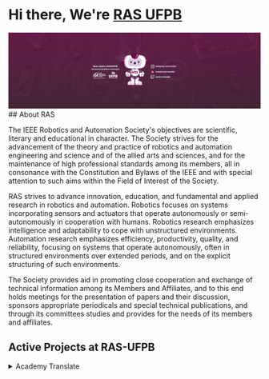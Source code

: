 # Hi there, We're [RAS UFPB](https://linktr.ee/rasufpb)

<div id="BannerInicial" align = "center">
    <img src="https://github.com/RAS-UFPB/.github/blob/main/profile/imagens/Bem-vindo_a_RASUFPB_Seu_Canal_de_Robotica_e_Automacao%20v2.png">
</div>
<!-- COLOCAR TEXTO SOBRE A DATA DE FUNDAÇÃO DA RAS E ETC. -->
## About RAS
<p>
The IEEE Robotics and Automation Society's objectives are scientific, literary and educational in character. The Society strives for the advancement of the theory and practice of robotics and automation engineering and science and of the allied arts and sciences, and for the maintenance of high professional standards among its members, all in consonance with the Constitution and Bylaws of the IEEE and with special attention to such aims within the Field of Interest of the Society.

RAS strives to advance innovation, education, and fundamental and applied research in robotics and automation. Robotics focuses on systems incorporating sensors and actuators that operate autonomously or semi-autonomously in cooperation with humans. Robotics research emphasizes intelligence and adaptability to cope with unstructured environments. Automation research emphasizes efficiency, productivity, quality, and reliability, focusing on systems that operate autonomously, often in structured environments over extended periods, and on the explicit structuring of such environments.

The Society provides aid in promoting close cooperation and exchange of technical information among its Members and Affiliates, and to this end holds meetings for the presentation of papers and their discussion, sponsors appropriate periodicals and special technical publications, and through its committees studies and provides for the needs of its members and affiliates.
</p>

## Active Projects at RAS-UFPB

<div>
<details>
  <summary>Academy Translate</summary>
  <blockquote> It aims to translate educational materials on robotics into Portuguese.</blockquote>
    <ul>
      <li><a href="https://www.youtube.com/watch?v=rLqqt_gwrzg&list=PLvZM0tNIK7izHrqq3WYfDFzpj5RwM721k">RASCHAT</a></li>
      <li><img src="https://github.com/RAS-UFPB/.github/blob/main/profile/fotos/WhatsApp%20Image%202020-05-30%20at%2019.07.44%20(1).jpeg">Grupo de Robótica</a></li>
    </ul>
</details>

